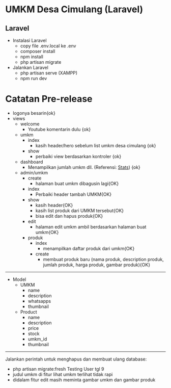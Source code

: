 # UMKM Desa Cimulang (Laravel)

## Laravel

-   Instalasi Laravel
    -   copy file .env.local ke .env
    -   composer install
    -   npm install
    -   php artisan migrate
-   Jalankan Laravel
    -   php artisan serve (XAMPP)
    -   npm run dev

# Catatan Pre-release

-   logonya besarin{ok}
-   views
    -   welcome
        -   Youtube komentarin dulu {ok}
    -   umkm
        -   index
            -   kasih header/hero sebelum list umkm desa cimulang {ok}
        -   show
            -   perbaiki view berdasarkan kontroler {ok}
    -   dashboard
        -   Menampilkan jumlah umkm dll. (Referensi: [Stats](https://www.tailbits.com/components/stats)) {ok}
    -   admin/umkm
        -   create
            -   halaman buat umkm dibagusin lagi{OK}
        -   index
            -   Perbaiki header tambah UMKM{OK}
        -   show
            -   kasih header{OK}
            -   kasih list produk dari UMKM tersebut{OK}
            -   bisa edit dan hapus produk{OK}
        -   edit
            -   halaman edit umkm ambil berdasarkan halaman buat umkm{OK}
        -   produk
            -   index
                -   menampilkan daftar produk dari umkm{OK}
            -   create
                -   membuat produk baru (nama produk, description produk, jumlah produk, harga produk, gambar produk){OK}

---
- Model
  - UMKM
    - name
    - description
    - whatsapps
    - thumbnail
  - Product
    - name
    - description
    - price
    - stock
    - umkm_id
    - thumbnail

---
Jalankan perintah untuk menghapus dan membuat ulang database:
- php artisan migrate:fresh
Testing User tgl 9
- judul umkm di fitur lihat umkm terlihat tidak rapi
- didalam fitur edit masih meminta gambar umkm dan gambar produk